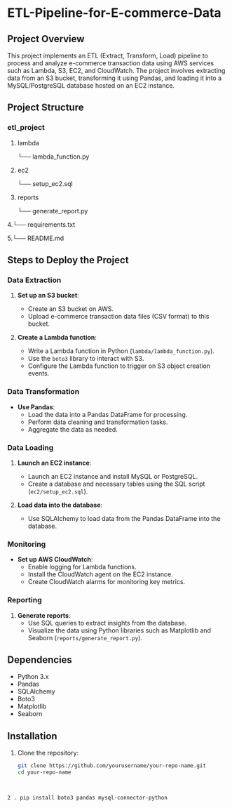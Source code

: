# ETL-Pipeline-for-E-commerce-Data

## Project Overview
This project implements an ETL (Extract, Transform, Load) pipeline to process and analyze e-commerce transaction data using AWS services such as Lambda, S3, EC2, and CloudWatch. The project involves extracting data from an S3 bucket, transforming it using Pandas, and loading it into a MySQL/PostgreSQL database hosted on an EC2 instance.

## Project Structure

### etl_project
   
1. lambda

   └── lambda_function.py
   
2.  ec2

     └── setup_ec2.sql
   
3.  reports

     └── generate_report.py
   
 4.└──  requirements.txt
   
 5.└── README.md


## Steps to Deploy the Project

### Data Extraction

1. **Set up an S3 bucket**:
   - Create an S3 bucket on AWS.
   - Upload e-commerce transaction data files (CSV format) to this bucket.

2. **Create a Lambda function**:
   - Write a Lambda function in Python (`lambda/lambda_function.py`).
   - Use the `boto3` library to interact with S3.
   - Configure the Lambda function to trigger on S3 object creation events.

### Data Transformation

- **Use Pandas**:
   - Load the data into a Pandas DataFrame for processing.
   - Perform data cleaning and transformation tasks.
   - Aggregate the data as needed.

### Data Loading

1. **Launch an EC2 instance**:
   - Launch an EC2 instance and install MySQL or PostgreSQL.
   - Create a database and necessary tables using the SQL script (`ec2/setup_ec2.sql`).

2. **Load data into the database**:
   - Use SQLAlchemy to load data from the Pandas DataFrame into the database.

### Monitoring

- **Set up AWS CloudWatch**:
   - Enable logging for Lambda functions.
   - Install the CloudWatch agent on the EC2 instance.
   - Create CloudWatch alarms for monitoring key metrics.

### Reporting

1. **Generate reports**:
   - Use SQL queries to extract insights from the database.
   - Visualize the data using Python libraries such as Matplotlib and Seaborn (`reports/generate_report.py`).

## Dependencies

- Python 3.x
- Pandas
- SQLAlchemy
- Boto3
- Matplotlib
- Seaborn

## Installation

1. Clone the repository:
   ```bash
   git clone https://github.com/yourusername/your-repo-name.git
   cd your-repo-name

 
```bash
2 . pip install boto3 pandas mysql-connector-python
